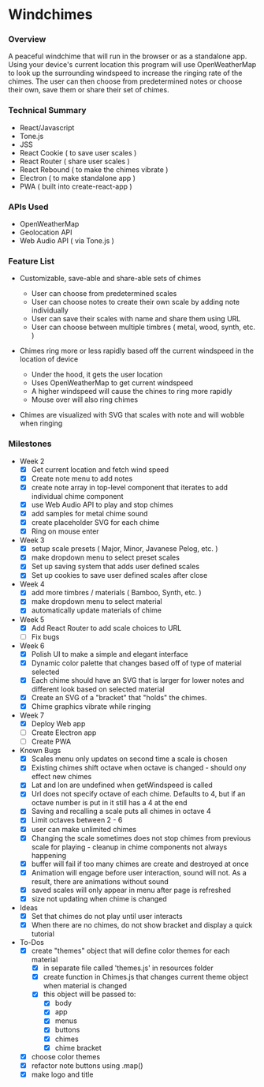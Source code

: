 # Windchimes

### Overview

A peaceful windchime that will run in the browser or as a standalone app. Using your device's current location this program will use OpenWeatherMap to look up the surrounding windspeed to increase the ringing rate of the chimes. The user can then choose from predetermined notes or choose their own, save them or share their set of chimes.

### Technical Summary

- React/Javascript
- Tone.js
- JSS
- React Cookie ( to save user scales )
- React Router ( share user scales )
- React Rebound ( to make the chimes vibrate )
- Electron ( to make standalone app )
- PWA ( built into create-react-app )

### APIs Used

- OpenWeatherMap
- Geolocation API
- Web Audio API ( via Tone.js )

### Feature List

- Customizable, save-able and share-able sets of chimes
    - User can choose from predetermined scales
    - User can choose notes to create their own scale by adding note individually
    - User can save their scales with name and share them using URL
    - User can choose between multiple timbres ( metal, wood, synth, etc. )

- Chimes ring more or less rapidly based off the current windspeed in the location of device
    - Under the hood, it gets the user location
    - Uses OpenWeatherMap to get current windspeed
    - A higher windspeed will cause the chines to ring more rapidly
    - Mouse over will also ring chimes

- Chimes are visualized with SVG that scales with note and will wobble when ringing

### Milestones

- Week 2
    - [x] Get current location and fetch wind speed
    - [x] Create note menu to add notes
    - [x] create note array in top-level component that iterates to add individual chime component
    - [x] use Web Audio API to play and stop chimes
    - [x] add samples for metal chime sound
    - [x] create placeholder SVG for each chime
    - [x] Ring on mouse enter

- Week 3
    - [x] setup scale presets ( Major, Minor, Javanese Pelog, etc. )
    - [x] make dropdown menu to select preset scales
    - [x] Set up saving system that adds user defined scales
    - [x] Set up cookies to save user defined scales after close

- Week 4
    - [x] add more timbres / materials ( Bamboo, Synth, etc. )
    - [x] make dropdown menu to select material
    - [x] automatically update materials of chime

- Week 5
    - [x] Add React Router to add scale choices to URL
    - [ ] Fix bugs

- Week 6
    - [x] Polish UI to make a simple and elegant interface
    - [x] Dynamic color palette that changes based off of type of material selected
    - [x] Each chime should have an SVG that is larger for lower notes and different look based on selected material 
    - [x] Create an SVG of a "bracket" that "holds" the chimes.
    - [x] Chime graphics vibrate while ringing

- Week 7
    - [x] Deploy Web app
    - [ ] Create Electron app
    - [ ] Create PWA

- Known Bugs
    - [x] Scales menu only updates on second time a scale is chosen
    - [x] Existing chimes shift octave when octave is changed - should ony effect new chimes
    - [x] Lat and lon are undefined when getWindspeed is called
    - [x] Url does not specify octave of each chime. Defaults to 4, but if an octave number is put in it still has a 4 at the end
    - [x] Saving and recalling a scale puts all chimes in octave 4
    - [x] Limit octaves between 2 - 6
    - [x] user can make unlimited chimes
    - [x] Changing the scale sometimes does not stop chimes from previous scale for playing - cleanup in chime components not always happening
    - [x] buffer will fail if too many chimes are create and destroyed at once
    - [x] Animation will engage before user interaction, sound will not. As a result, there are animations without sound
    - [x] saved scales will only appear in menu after page is refreshed
    - [x] size not updating when chime is changed

- Ideas
    - [x] Set that chimes do not play until user interacts
    - [x] When there are no chimes, do not show bracket and display a quick tutorial

- To-Dos
    - [x] create "themes" object that will define color themes for each material
      - [x] in separate file called 'themes.js' in resources folder
      - [x] create function in Chimes.js that changes current theme object when material is changed
      - [x] this object will be passed to:
        - [x] body
        - [x] app
        - [x] menus
        - [x] buttons
        - [x] chimes
        - [x] chime bracket
    - [x] choose color themes
    - [x] refactor note buttons using .map()
    - [x] make logo and title